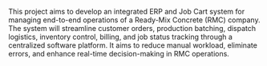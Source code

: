 This project aims to develop an integrated ERP and Job Cart system for managing end-to-end operations of a Ready-Mix Concrete (RMC) company. The system will streamline customer orders, production batching, dispatch logistics, inventory control, billing, and job status tracking through a centralized software platform. It aims to reduce manual workload, eliminate errors, and enhance real-time decision-making in RMC operations.
